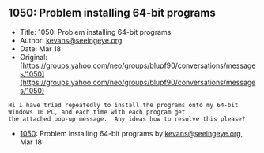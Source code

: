 ## 1050: Problem installing 64-bit programs

- Title: 1050: Problem installing 64-bit programs
- Author: kevans@seeingeye.org
- Date: Mar 18
- Original: [https://groups.yahoo.com/neo/groups/blupf90/conversations/messages/1050](https://groups.yahoo.com/neo/groups/blupf90/conversations/messages/1050)

```
Hi I have tried repeatedly to install the programs onto my 64-bit Windows 10 PC, and each time with each program get
the attached pop-up message.  Any ideas how to resolve this please?
```

- [1050](1050.md): Problem installing 64-bit programs by kevans@seeingeye.org, Mar 18
